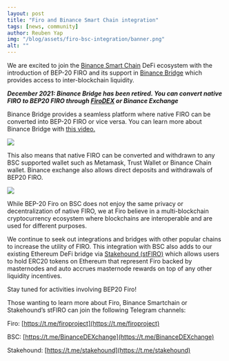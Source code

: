 ```yaml
---
layout: post
title: "Firo and Binance Smart Chain integration"
tags: [news, community]
author: Reuben Yap
img: "/blog/assets/firo-bsc-integration/banner.png"
alt: ""
---
```

We are excited to join the [Binance Smart Chain](https://www.binance.org/en/smartChain) DeFi ecosystem with the introduction of BEP-20 FIRO and its support in [Binance Bridge](https://www.binance.org/en/bridge) which provides access to inter-blockchain liquidity. 

_**December 2021: Binance Bridge has been retired. You can convert native FIRO to BEP20 FIRO through [FiroDEX](https://github.com/firoorg/FiroDEX-Desktop/releases/tag/0.5.2-beta) or Binance Exchange**_

Binance Bridge provides a seamless platform where native FIRO can be converted into BEP-20 FIRO or vice versa. You can learn more about Binance Bridge with [this video.](https://fast.wistia.net/embed/iframe/fhip2z4nth)

![](/blog/assets/firo-bsc-integration/firo-binance-bridge.png) 

This also means that native FIRO can be converted and withdrawn to any BSC supported wallet such as Metamask, Trust Wallet or Binance Chain wallet. Binance exchange also allows direct deposits and withdrawals of BEP20 FIRO.

![](/blog/assets/firo-bsc-integration/firo-binance-withdraw.png) 

While BEP-20 Firo on BSC does not enjoy the same privacy or decentralization of native FIRO, we at Firo believe in a multi-blockchain cryptocurrency ecosystem where blockchains are interoperable and are used for different purposes. 

We continue to seek out integrations and bridges with other popular chains to increase the utility of FIRO. This integration with BSC also adds to our existing Ethereum DeFi bridge via [Stakehound (stFIRO)](https://stakehound.com/docs/faq/stfiro/) which allows users to hold ERC20 tokens on Ethereum that represent Firo backed by masternodes and auto accrues masternode rewards on top of any other liquidity incentives.

Stay tuned for activities involving BEP20 Firo!

Those wanting to learn more about Firo, Binance Smartchain or Stakehound’s stFIRO can join the following Telegram channels:

Firo: [https://t.me/firoproject](https://t.me/firoproject)

BSC: [https://t.me/BinanceDEXchange](https://t.me/BinanceDEXchange)

Stakehound: [https://t.me/stakehound](https://t.me/stakehound)
